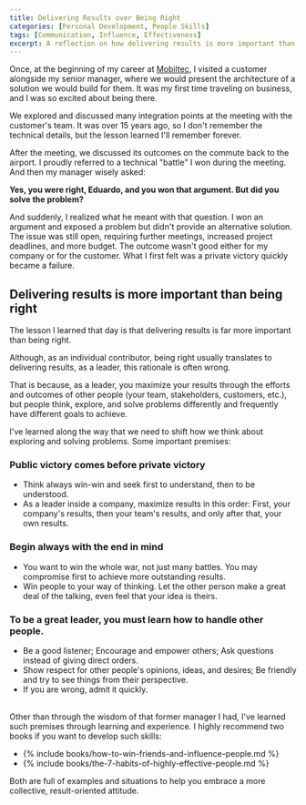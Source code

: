 ```yaml
---
title: Delivering Results over Being Right
categories: [Personal Development, People Skills]
tags: [Communication, Influence, Effectiveness]
excerpt: A reflection on how delivering results is more important than being right.
---
```


Once, at the beginning of my career at [Mobiltec](/about/mobiltec), I visited a customer alongside my senior manager, where we would present the architecture of a solution we would build for them. It was my first time traveling on business, and I was so excited about being there.

We explored and discussed many integration points at the meeting with the customer's team. It was over 15 years ago, so I don't remember the technical details, but the lesson learned I'll remember forever.

After the meeting, we discussed its outcomes on the commute back to the airport. I proudly referred to a technical "battle" I won during the meeting. And then my manager wisely asked:

**Yes, you were right, Eduardo, and you won that argument. But did you solve the problem?**

And suddenly, I realized what he meant with that question. I won an argument and exposed a problem but didn't provide an alternative solution. The issue was still open, requiring further meetings, increased project deadlines, and more budget. The outcome wasn't good either for my company or for the customer. What I first felt was a private victory quickly became a failure.

## Delivering results is more important than being right

The lesson I learned that day is that delivering results is far more important than being right.

Although, as an individual contributor, being right usually translates to delivering results, as a leader, this rationale is often wrong.

That is because, as a leader, you maximize your results through the efforts and outcomes of other people (your team, stakeholders, customers, etc.), but people think, explore, and solve problems differently and frequently have different goals to achieve.

I've learned along the way that we need to shift how we think about exploring and solving problems. Some important premises:

### Public victory comes before private victory

- Think always win-win and seek first to understand, then to be understood.
- As a leader inside a company, maximize results in this order: First, your company's results, then your team's results, and only after that, your own results.

### Begin always with the end in mind
- You want to win the whole war, not just many battles. You may compromise first to achieve more outstanding results.
- Win people to your way of thinking. Let the other person make a great deal of the talking, even feel that your idea is theirs.

### To be a great leader, you must learn how to handle other people.
- Be a good listener; Encourage and empower others; Ask questions instead of giving direct orders.
- Show respect for other people's opinions, ideas, and desires; Be friendly and try to see things from their perspective.
- If you are wrong, admit it quickly.

<br />
Other than through the wisdom of that former manager I had, I've learned such premises through learning and experience. I highly recommend two books if you want to develop such skills:

- {% include books/how-to-win-friends-and-influence-people.md %}
- {% include books/the-7-habits-of-highly-effective-people.md %}

Both are full of examples and situations to help you embrace a more collective, result-oriented attitude.